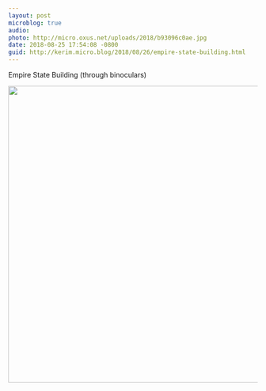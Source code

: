 ```yaml
---
layout: post
microblog: true
audio: 
photo: http://micro.oxus.net/uploads/2018/b93096c0ae.jpg
date: 2018-08-25 17:54:08 -0800
guid: http://kerim.micro.blog/2018/08/26/empire-state-building.html
---
```

Empire State Building (through binoculars)

<img src="http://micro.oxus.net/uploads/2018/b93096c0ae.jpg" width="600" height="600" />
